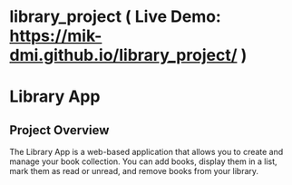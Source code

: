 # library_project ( Live Demo: https://mik-dmi.github.io/library_project/ )
# Library App

## Project Overview

The Library App is a web-based application that allows you to create and manage your book collection. You can add books, display them in a list, mark them as read or unread, and remove books from your library.



